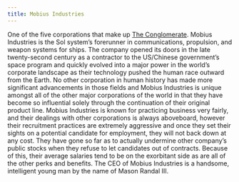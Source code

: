 ```yaml
---
title: Mobius Industries
---
```


One of the five corporations that make up [The Conglomerate](../the_conglomerate).
Mobius Industries is the Sol system’s forerunner in communications, propulsion,
and weapon systems for ships. The company opened its doors in the late
twenty-second century as a contractor to the US/Chinese government’s space
program and quickly evolved into a major power in the world’s corporate
landscape as their technology pushed the human race outward from the Earth. No
other corporation in human history has made more significant advancements in
those fields and Mobius Industries is unique amongst all of the other major
corporations of the world in that they have become so influential solely through
the continuation of their original product line.  Mobius Industries is known for
practicing business very fairly, and their dealings with other corporations is
always aboveboard, however their recruitment practices are extremely aggressive
and once they set their sights on a potential candidate for employment, they
will not back down at any cost. They have gone so far as to actually undermine
other company’s public stocks when they refuse to let candidates out of
contracts. Because of this, their average salaries tend to be on the exorbitant
side as are all of the other perks and benefits. The CEO of Mobius Industries is
a handsome, intelligent young man by the name of Mason Randal III.
